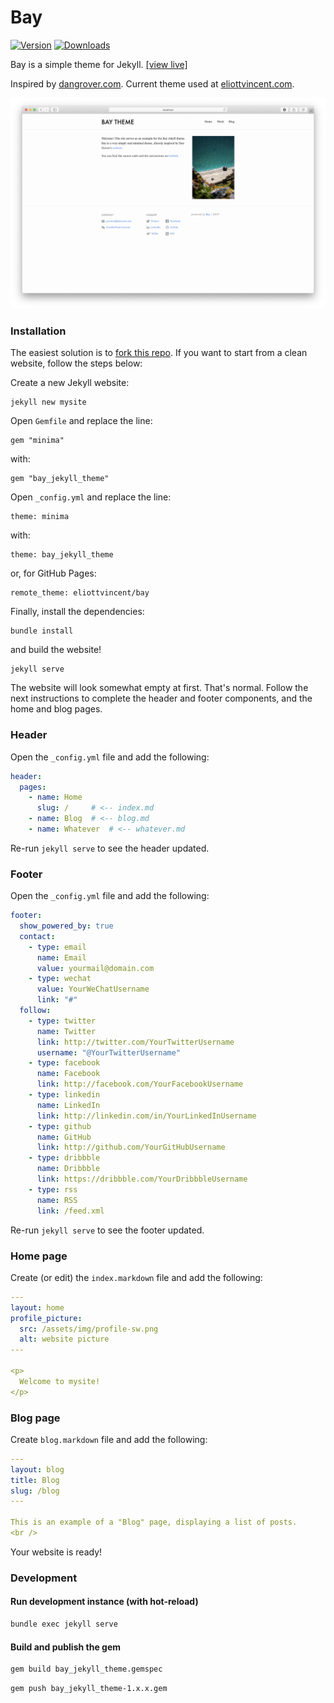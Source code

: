 # Bay

[![Version](https://img.shields.io/gem/v/bay_jekyll_theme)](https://rubygems.org/gems/bay_jekyll_theme)
[![Downloads](https://img.shields.io/gem/dt/bay_jekyll_theme)](https://rubygems.org/gems/bay_jekyll_theme)

Bay is a simple theme for Jekyll. [[view live]](https://eliottvincent.github.io/bay)

Inspired by [dangrover.com](http://dangrover.com/). Current theme used at [eliottvincent.com](http://eliottvincent.com/).

![](/screenshot.png)

### Installation


The easiest solution is to [fork this repo](https://github.com/eliottvincent/bay/fork).
If you want to start from a clean website, follow the steps below:

Create a new Jekyll website:
```
jekyll new mysite
```

Open `Gemfile` and replace the line:
```
gem "minima"
```
with:
```
gem "bay_jekyll_theme"
```

Open `_config.yml` and replace the line:
```
theme: minima
```
with:
```
theme: bay_jekyll_theme
```
or, for GitHub Pages:
```
remote_theme: eliottvincent/bay
```

Finally, install the dependencies:
```
bundle install
```

and build the website!
```
jekyll serve
```


The website will look somewhat empty at first. That's normal. Follow the next instructions to complete the header and footer components, and the home and blog pages.

### Header
Open the `_config.yml` file and add the following:
```yml
header:
  pages:
    - name: Home
      slug: /     # <-- index.md
    - name: Blog  # <-- blog.md
    - name: Whatever  # <-- whatever.md
```
Re-run `jekyll serve` to see the header updated.

### Footer
Open the `_config.yml` file and add the following:
```yml
footer:
  show_powered_by: true
  contact:
    - type: email
      name: Email
      value: yourmail@domain.com
    - type: wechat
      value: YourWeChatUsername
      link: "#"
  follow:
    - type: twitter
      name: Twitter
      link: http://twitter.com/YourTwitterUsername
      username: "@YourTwitterUsername"
    - type: facebook
      name: Facebook
      link: http://facebook.com/YourFacebookUsername
    - type: linkedin
      name: LinkedIn
      link: http://linkedin.com/in/YourLinkedInUsername
    - type: github
      name: GitHub
      link: http://github.com/YourGitHubUsername
    - type: dribbble
      name: Dribbble
      link: https://dribbble.com/YourDribbbleUsername
    - type: rss
      name: RSS
      link: /feed.xml
```
Re-run `jekyll serve` to see the footer updated.

### Home page
Create (or edit) the `index.markdown` file and add the following:
```yml
---
layout: home
profile_picture:
  src: /assets/img/profile-sw.png
  alt: website picture
---

<p>
  Welcome to mysite!
</p>
```

### Blog page
Create `blog.markdown` file and add the following:
```yml
---
layout: blog
title: Blog
slug: /blog
---

This is an example of a "Blog" page, displaying a list of posts.
<br />
```


Your website is ready!


### Development

#### Run development instance (with hot-reload)
```sh
bundle exec jekyll serve
```

#### Build and publish the gem
```sh
gem build bay_jekyll_theme.gemspec
```

```sh
gem push bay_jekyll_theme-1.x.x.gem
```
